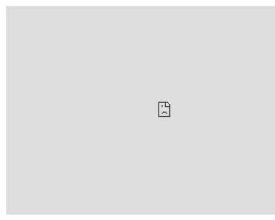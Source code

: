 <iframe src="https://docs.google.com/presentation/d/e/2PACX-1vSSEFPN6EHSuvOQFIMW7NjrHNag75ZKX9XPyh1_PjvhTvRNEy4-Zf6L7gvY9QNseIP48ZRvE8cJbLtV/embed?start=false&loop=false&delayms=3000" frameborder="0" width="900" height="569" allowfullscreen="true" mozallowfullscreen="true" webkitallowfullscreen="true"></iframe>